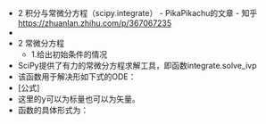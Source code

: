 - 2 积分与常微分方程（scipy.integrate） - PikaPikachu的文章 - 知乎
  https://zhuanlan.zhihu.com/p/367067235
-
- 2 常微分方程
	- 1.给出初始条件的情况
- SciPy提供了有力的常微分方程求解工具，即函数integrate.solve_ivp
- 该函数用于解决形如下式的ODE：
- [公式]
- 这里的y可以为标量也可以为矢量。
- 函数的具体形式为：